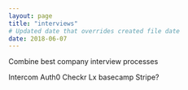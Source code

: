 ```yaml
---
layout: page
title: "interviews"
# Updated date that overrides created file date
date: 2018-06-07
---
```


Combine best company interview processes

Intercom
Auth0
Checkr
Lx
basecamp
Stripe?
